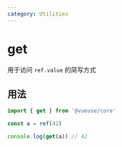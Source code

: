```yaml
---
category: Utilities
---
```


# get

用于访问 `ref.value` 的简写方式

## 用法

```ts
import { get } from '@vueuse/core'

const a = ref(42)

console.log(get(a)) // 42
```

